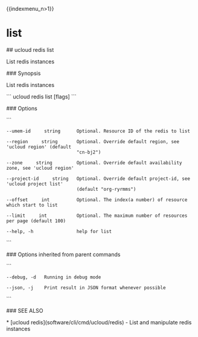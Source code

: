 {{indexmenu_n>1}}

# list

\#\# ucloud redis list

List redis instances

\#\#\# Synopsis

List redis instances

\`\`\` ucloud redis list \[flags\] \`\`\`

\#\#\# Options

\`\`\`

``` 
--umem-id     string      Optional. Resource ID of the redis to list 
```

``` 
--region     string       Optional. Override default region, see 'ucloud region' (default
                          "cn-bj2") 
```

``` 
--zone     string         Optional. Override default availability zone, see 'ucloud region' 
```

``` 
--project-id     string   Optional. Override default project-id, see 'ucloud project list'
                          (default "org-ryrmms") 
```

``` 
--offset     int          Optional. The index(a number) of resource which start to list 
```

``` 
--limit     int           Optional. The maximum number of resources per page (default 100) 
```

``` 
--help, -h                help for list 
```

\`\`\`

\#\#\# Options inherited from parent commands

\`\`\`

``` 
--debug, -d   Running in debug mode 
```

``` 
--json, -j    Print result in JSON format whenever possible 
```

\`\`\`

\#\#\# SEE ALSO

\* \[ucloud redis\](software/cli/cmd/ucloud/redis) - List and manipulate
redis instances
